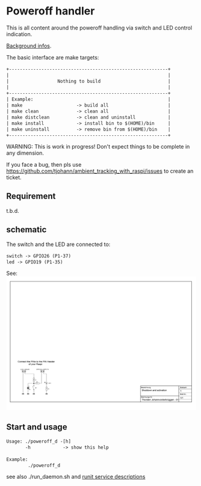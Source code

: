 Poweroff handler
================

This is all content around the poweroff handling via switch and LED control indication.

[Background infos](../Documentation/knowledge_base.md).

The basic interface are make targets:

    +-----------------------------------------------------------+
    |                                                           |
    |                  Nothing to build                         |
    |                                                           |
    +-----------------------------------------------------------+
    | Example:                                                  |
    | make                    -> build all                      |
    | make clean              -> clean all                      |
    | make distclean          -> clean and uninstall            |
    | make install            -> install bin to $(HOME)/bin     |
    | make uninstall          -> remove bin from $(HOME)/bin    |
    +-----------------------------------------------------------+

WARNING: This is work in progress! Don't expect things to be complete in any dimension.

If you face a bug, then pls use https://github.com/tjohann/ambient_tracking_with_raspi/issues to create an ticket.


Requirement
-----------

t.b.d.


schematic
---------

The switch and the LED are connected to:

	switch -> GPIO26 (P1-37)
	led -> GPIO19 (P1-35)

See:
![Alt text](../schematics/shutdown.jpg?raw=true "Schematic for shutdown and LED control indication")


Start and usage
---------------

```
Usage: ./poweroff_d -[h]
       -h            -> show this help

Example:
        ./poweroff_d
```

see also ./run_daemon.sh and [runit service descriptions](../etc/README.md)
